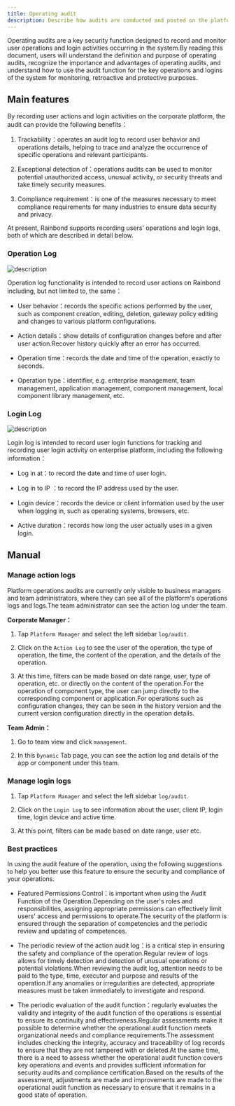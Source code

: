 ```yaml
---
title: Operating audit
description: Describe how audits are conducted and posted on the platform.
---
```


Operating audits are a key security function designed to record and monitor user operations and login activities occurring in the system.By reading this document, users will understand the definition and purpose of operating audits, recognize the importance and advantages of operating audits, and understand how to use the audit function for the key operations and logins of the system for monitoring, retroactive and protective purposes.

## Main features

By recording user actions and login activities on the corporate platform, the audit can provide the following benefits：

1. Trackability：operates an audit log to record user behavior and operations details, helping to trace and analyze the occurrence of specific operations and relevant participants.

2. Exceptional detection of：operations audits can be used to monitor potential unauthorized access, unusual activity, or security threats and take timely security measures.

3. Compliance requirement：is one of the measures necessary to meet compliance requirements for many industries to ensure data security and privacy.

At present, Rainbond supports recording users' operations and login logs, both of which are described in detail below.

### Operation Log

![description](https://static.goodrain.com/docs/enterprise-app/audit/operate_log.jpg)

Operation log functionality is intended to record user actions on Rainbond including, but not limited to, the same：

- User behavior：records the specific actions performed by the user, such as component creation, editing, deletion, gateway policy editing and changes to various platform configurations.

- Action details：show details of configuration changes before and after user action.Recover history quickly after an error has occurred.

- Operation time：records the date and time of the operation, exactly to seconds.

- Operation type：identifier, e.g. enterprise management, team management, application management, component management, local component library management, etc.

### Login Log

![description](https://static.goodrain.com/docs/enterprise-app/audit/login_log.jpg)

Login log is intended to record user login functions for tracking and recording user login activity on enterprise platform, including the following information：

- Log in at：to record the date and time of user login.

- Log in to IP ：to record the IP address used by the user.

- Login device：records the device or client information used by the user when logging in, such as operating systems, browsers, etc.

- Active duration：records how long the user actually uses in a given login.

## Manual

### Manage action logs

Platform operations audits are currently only visible to business managers and team administrators, where they can see all of the platform's operations logs and logs.The team administrator can see the action log under the team.

**Corporate Manager：**

1. Tap `Platform Manager` and select the left sidebar `log/audit`.

2. Click on the `Action Log` to see the user of the operation, the type of operation, the time, the content of the operation, and the details of the operation.

3. At this time, filters can be made based on date range, user, type of operation, etc. or directly on the content of the operation.For the operation of component type, the user can jump directly to the corresponding component or application.For operations such as configuration changes, they can be seen in the history version and the current version configuration directly in the operation details.

**Team Admin：**

1. Go to team view and click `management`.

2. In this `Dynamic` Tab page, you can see the action log and details of the app or component under this team.

### Manage login logs

1. Tap `Platform Manager` and select the left sidebar `log/audit`.

2. Click on the `Login Log` to see information about the user, client IP, login time, login device and active time.

3. At this point, filters can be made based on date range, user etc.

### Best practices

In using the audit feature of the operation, using the following suggestions to help you better use this feature to ensure the security and compliance of your operations.

- Featured Permissions Control：is important when using the Audit Function of the Operation.Depending on the user's roles and responsibilities, assigning appropriate permissions can effectively limit users' access and permissions to operate.The security of the platform is ensured through the separation of competencies and the periodic review and updating of competences.

- The periodic review of the action audit log：is a critical step in ensuring the safety and compliance of the operation.Regular review of logs allows for timely detection and detection of unusual operations or potential violations.When reviewing the audit log, attention needs to be paid to the type, time, executor and purpose and results of the operation.If any anomalies or irregularities are detected, appropriate measures must be taken immediately to investigate and respond.

- The periodic evaluation of the audit function：regularly evaluates the validity and integrity of the audit function of the operations is essential to ensure its continuity and effectiveness.Regular assessments make it possible to determine whether the operational audit function meets organizational needs and compliance requirements.The assessment includes checking the integrity, accuracy and traceability of log records to ensure that they are not tampered with or deleted.At the same time, there is a need to assess whether the operational audit function covers key operations and events and provides sufficient information for security audits and compliance certification.Based on the results of the assessment, adjustments are made and improvements are made to the operational audit function as necessary to ensure that it remains in a good state of operation.
